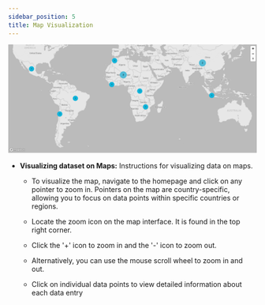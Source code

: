 ```yaml
---
sidebar_position: 5
title: Map Visualization
---
```


![Map Image](./images/map.png)

- **Visualizing dataset on Maps:** Instructions for visualizing data on maps.

  - To visualize the map, navigate to the homepage and click on any pointer to zoom in. Pointers on the map are country-specific, allowing you to focus on data points within specific countries or regions.

  - Locate the zoom icon on the map interface. It is found in the top right corner.

  - Click the '+' icon to zoom in and the '-' icon to zoom out.

  - Alternatively, you can use the mouse scroll wheel to zoom in and out.

  - Click on individual data points to view detailed information about each data entry
